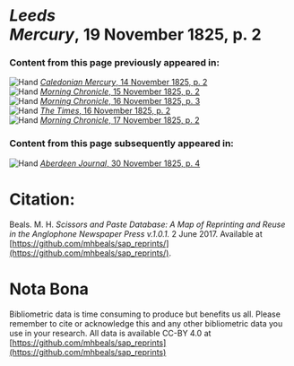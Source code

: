 # *Leeds Mercury*, 19 November 1825, p. 2  
  
### Content from this page previously appeared in:  
![Hand](http://scissorsandpaste.net/wp-content/uploads/2017/06/smallhandpointer.png) [*Caledonian Mercury*, 14 November 1825, p. 2](https://mhbeals.github.io/sap_html/Caledonian-Mercury/Caledonian-Mercury-14-November-1825-p-2)  
![Hand](http://scissorsandpaste.net/wp-content/uploads/2017/06/smallhandpointer.png) [*Morning Chronicle*, 15 November 1825, p. 2](https://mhbeals.github.io/sap_html/Morning-Chronicle/Morning-Chronicle-15-November-1825-p-2)  
![Hand](http://scissorsandpaste.net/wp-content/uploads/2017/06/smallhandpointer.png) [*Morning Chronicle*, 16 November 1825, p. 3](https://mhbeals.github.io/sap_html/Morning-Chronicle/Morning-Chronicle-16-November-1825-p-3)  
![Hand](http://scissorsandpaste.net/wp-content/uploads/2017/06/smallhandpointer.png) [*The Times*, 16 November 1825, p. 2](https://mhbeals.github.io/sap_html/The-Times/The-Times-16-November-1825-p-2)  
![Hand](http://scissorsandpaste.net/wp-content/uploads/2017/06/smallhandpointer.png) [*Morning Chronicle*, 17 November 1825, p. 2](https://mhbeals.github.io/sap_html/Morning-Chronicle/Morning-Chronicle-17-November-1825-p-2)  
  
### Content from this page subsequently appeared in:  
![Hand](http://scissorsandpaste.net/wp-content/uploads/2017/06/smallhandpointer.png) [*Aberdeen Journal*, 30 November 1825, p. 4](https://mhbeals.github.io/sap_html/Aberdeen-Journal/Aberdeen-Journal-30-November-1825-p-4)  


# Citation: 

Beals. M. H. *Scissors and Paste Database: A Map of Reprinting and Reuse in the Anglophone Newspaper Press v.1.0.1.* 2 June 2017. Available at [https://github.com/mhbeals/sap_reprints/](https://github.com/mhbeals/sap_reprints/). 

# Nota Bona

Bibliometric data is time consuming to produce but benefits us all. Please remember to cite or acknowledge this and any other bibliometric data you use in your research. All data is available CC-BY 4.0 at [https://github.com/mhbeals/sap_reprints](https://github.com/mhbeals/sap_reprints)
